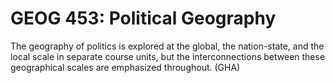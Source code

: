 # GEOG 453: Political Geography

The geography of politics is explored at the global, the nation-state, and the local scale in separate course units, but the interconnections between these geographical scales are emphasized throughout. (GHA)